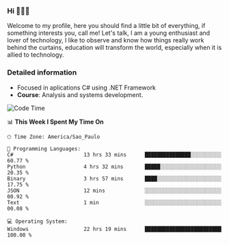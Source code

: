 


### Hi 🙋🏽‍♂️

Welcome to my profile, here you should find a little bit of everything, if something interests you, call me! Let's talk,
I am a young enthusiast and lover of technology, I like to observe and know how things really work behind the curtains, 
education will transform the world, especially when it is allied to technology.

### Detailed information
* Focused in aplications C# using .NET Framework
* **Course**: Analysis and systems development.

<!--START_SECTION:waka-->
![Code Time](http://img.shields.io/badge/Code%20Time-698%20hrs%204%20mins-blue)

📊 **This Week I Spent My Time On** 

```text
🕑︎ Time Zone: America/Sao_Paulo

💬 Programming Languages: 
C#                       13 hrs 33 mins      ███████████████░░░░░░░░░░   60.77 % 
Python                   4 hrs 32 mins       █████░░░░░░░░░░░░░░░░░░░░   20.35 % 
Binary                   3 hrs 57 mins       ████░░░░░░░░░░░░░░░░░░░░░   17.75 % 
JSON                     12 mins             ░░░░░░░░░░░░░░░░░░░░░░░░░   00.92 % 
Text                     1 min               ░░░░░░░░░░░░░░░░░░░░░░░░░   00.08 % 

💻 Operating System: 
Windows                  22 hrs 19 mins      █████████████████████████   100.00 % 
```


<!--END_SECTION:waka-->


